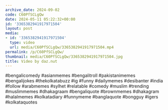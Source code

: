 ```yaml
---
archive_date: 2024-09-02
code: C60PfSCLgQw
date: 2024-05-11 05:22:32+00:00
id: '3365382941917971504'
layout: post
media:
- id: '3365382941917971504'
  type: video
  url: media/C60PfSCLgQw/3365382941917971504.mp4
permalink: /p/C60PfSCLgQw/
thumbnail: media/C60PfSCLgQw/3365382941917971504.jpg
title: Video by daz.nut
---
```


#bengalicomedy #asianmemes #bengalitroll #pakistanimemes #bengalijokes #thekolkatabuzz #ig #funny #dailymemes #desibanter #india #follow #arabmemes #sylhet #relatable #comedy #muslim #trending #muslimmemes #dhakagraam #bengaliquote #brownmemes #dhakagram #halalmemes #kolkatadiary #funnymeme #banglaquote #bongguy #igers #kolkataquotes